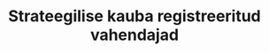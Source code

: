 ---
schema: default
title: Strateegilise kauba registreeritud vahendajad
notes: Strateegilise kauba registreeritud vahendajad
department: ''
category:
  - Economy and industry
resources:
  - name: vahendajad.xml
    url: 'http://opendata.vm.ee/stratkom/vahendajad.xml'
    format: XML
  - name: vahendajad.xsd
    url: 'http://opendata.vm.ee/stratkom/vahendajad.xsd'
    format: skeem
license: 'http://creativecommons.org/licenses/by/3.0/'
date_issued: 07/01/2016
date_modified: 07/01/2016
organization: Välisministeerium
maintainer_name: Tiina Tapupere
maintainer_email: Tiina.Tapupere@mfa.ee
maintainer_phone: ''
legacy_url: 'https://opendata.riik.ee/en/dataset/strateegilise-kauba-registreeritud-vahendajad'
---